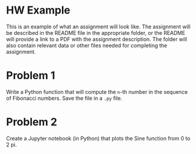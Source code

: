 # HW Example

This is an example of what an assignment will look like. The assignment
will be described in the README file in the appropriate folder, or
the README will provide a link to a PDF with the assignment description.
The folder will also contain relevant data or other files needed for
completing the assignment. 


# Problem 1

Write a Python function that will compute the `n`-th number
in the sequence of Fibonacci numbers. Save the file in a `.py` file.


# Problem 2

Create a Jupyter notebook (in Python) that plots the Sine function
from 0 to 2 pi. 
